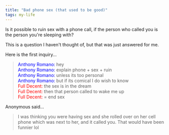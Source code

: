 ```yaml
---
title: "Bad phone sex (that used to be good)"
tags: my-life
---
```


Is it possible to ruin sex with a phone call, if the person who called you is the person you're sleeping with?

This is a question I haven't thought of, but that was just answered for me.

Here is the first inquiry...

> <span style="color:blue">Anthony Romano:</span> hey<br>
> <span style="color:blue">Anthony Romano:</span> explain phone + sex + ruin<br>
> <span style="color:blue">Anthony Romano:</span> unless its too personal<br>
> <span style="color:blue">Anthony Romano:</span> but if its comical I do wish to know<br>
> <span style="color:red">Full Decent:</span> the sex is in the dream<br>
> <span style="color:red">Full Decent:</span> then that person called to wake me up<br>
> <span style="color:red">Full Decent:</span> = end sex

Anonymous said…

> I was thinking you were having sex and she rolled over on her cell phone which was next to her, and it called you. That would have been funnier lol